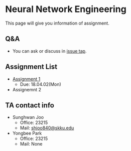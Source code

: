 # Neural Network Engineering
This page will give you information of assignment.

## Q&A
- You can ask or discuss in [issue tap](https://github.com/MindSKKU/NNE/issues).

## Assignment List

- [Assignment 1](https://github.com/MindSKKU/NNE/blob/master/Assignment1.md)
  - Due: 18.04.02(Mon)
- Assignemnt 2

## TA contact info

- Sunghwan Joo
  - Office: 23215
  - Mail: shjoo840@skku.edu
- Yongbee Park
  - Office: 23215
  - Mail: None




